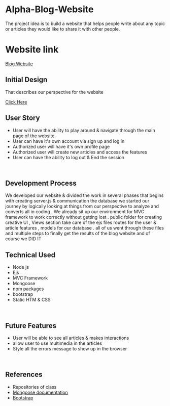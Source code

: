# Alpha-Blog-Website
The project idea is to build a website that helps people write about any topic or articles they would like to share it with other people.
<br>

# Website link
[Blog Website](https://alpha-atw.herokuapp.com/)


## Initial Design 
That describes our perspective for the website 

[Click Here ](https://www.canva.com/design/DAESAUwThaw/Fa4vTs-697dUCXnIce11Fw/view?utm_content=DAESAUwThaw&utm_campaign=designshare&utm_medium=link&utm_source=publishsharelink)

## User Story
 
* User will have the ability to play around & navigate through the main page of the website
* User can have it's own account via sign up and log in 
* Authorized user will have it's own profile page 
* Authorized user will create new articles and access the features
* User can have the ability to log out & End the session
<br>

## Development Process 
We developed our website & divided the work in several phases that begins with creating server.js & communication the database we started our journey by logically looking at things from our perspective to analyze and converts all in coding . We already sit up our environment for MVC framework to work correctly without getting lost . public folder for creating creative UI , Views section take care of the ejs files routes for the user & article features , models for our database . all of us went through these files and multiple steps to finally get the results of the blog website and of course we DID IT
<br>

## Technical Used 
* Node js 
* Ejs 
* MVC Framework
* Mongoose
* npm packages 
* bootstrap 
* Static HTM & CSS  
<br>

## Future Features
* User will be able to see all articles & makes interactions 
* allow user to use multimedia in the articles 
* Style all the errors message to show up in the browser
<br>

## References

* Repositories of class
* [Mongoose documentation ](https://mongoosejs.com/docs/api.html)
* [Bootstrap](https://getbootstrap.com/)

